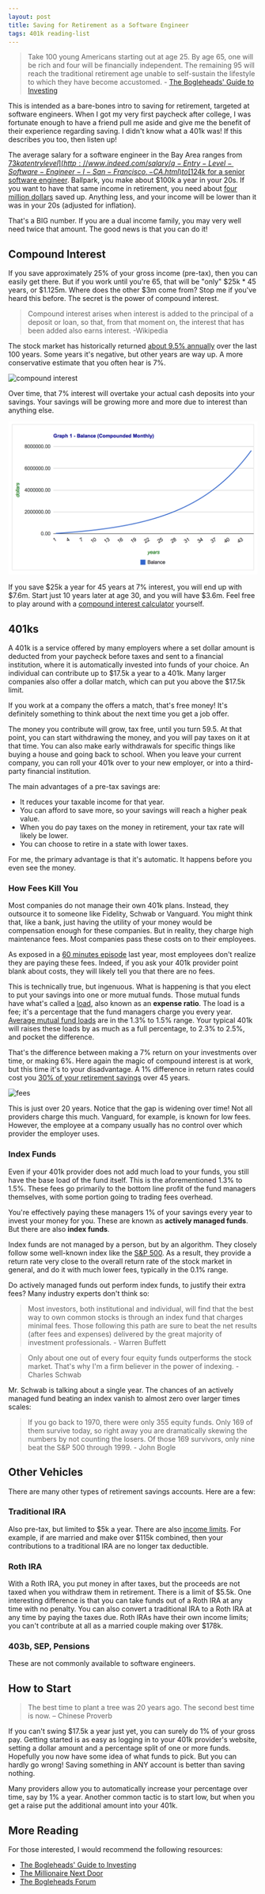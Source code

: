 ```yaml
---
layout: post
title: Saving for Retirement as a Software Engineer
tags: 401k reading-list
---
```


> Take 100 young Americans starting out at age 25. By age 65, one will be rich and four will be financially independent. The remaining 95 will reach the traditional retirement age unable to self-sustain the lifestyle to which they have become accustomed. - [The Bogleheads' Guide to Investing](http://www.amazon.com/Bogleheads-Guide-Investing-Taylor-Larimore/dp/0470067365)

This is intended as a bare-bones intro to saving for retirement, targeted at software engineers. When I got my very first paycheck after college, I was fortunate enough to have a friend pull me aside and give me the benefit of their experience regarding saving. I didn't know what a 401k was! If this describes you too, then listen up!

The average salary for a software engineer in the Bay Area ranges from [$73k at entry level](http://www.indeed.com/salary/q-Entry-Level-Software-Engineer-l-San-Francisco,-CA.html) to [$124k for a senior software engineer](http://www.indeed.com/salary/q-Senior-Developer-l-San-Francisco,-CA.html). Ballpark, you make about $100k a year in your 20s. If you want to have that same income in retirement, you need about [four million dollars](http://money.cnn.com/calculator/retirement/retirement-need/) saved up. Anything less, and your income will be lower than it was in your 20s (adjusted for inflation).

That's a BIG number. If you are a dual income family, you may very well need twice that amount. The good news is that you can do it!

## Compound Interest

If you save approximately 25% of your gross income (pre-tax), then you can easily get there. But if you work until you're 65, that will be "only" $25k * 45 years, or $1.125m. Where does the other $3m come from? Stop me if you've heard this before. The secret is the power of compound interest.

>Compound interest arises when interest is added to the principal of a deposit or loan, so that, from that moment on, the interest that has been added also earns interest. -Wikipedia

The stock market has historically returned [about 9.5% annually](http://observationsandnotes.blogspot.com/2009/03/average-annual-stock-market-return.html) over the last 100 years. Some years it's negative, but other years are way up. A more conservative estimate that you often hear is 7%.

![compound interest](http://mindyourdecisions.com/blog/wp-content/uploads/2013/01/myth-compound-interest-magic-20-years.png)

Over time, that 7% interest will overtake your actual cash deposits into your savings. Your savings will be growing more and more due to interest than anything else.

![compound interest 2](/images/compound.png)

If you save $25k a year for 45 years at 7% interest, you will end up with $7.6m. Start just 10 years later at age 30, and you will have $3.6m. Feel free to play around with a [compound interest calculator](http://www.thecalculatorsite.com/finance/calculators/compoundinterestcalculator.php) yourself.

## 401ks

A 401k is a service offered by many employers where a set dollar amount is deducted from your paycheck before taxes and sent to a financial institution, where it is automatically invested into funds of your choice. An individual can contribute up to $17.5k a year to a 401k. Many larger companies also offer a dollar match, which can put you above the $17.5k limit.

If you work at a company the offers a match, that's free money! It's definitely something to think about the next time you get a job offer.

The money you contribute will grow, tax free, until you turn 59.5. At that point, you can start withdrawing the money, and you will pay taxes on it at that time. You can also make early withdrawals for specific things like buying a house and going back to school. When you leave your current company, you can roll your 401k over to your new employer, or into a third-party financial institution.

The main advantages of a pre-tax savings are:

- It reduces your taxable income for that year.
- You can afford to save more, so your savings will reach a higher peak value.
- When you do pay taxes on the money in retirement, your tax rate will likely be lower.
- You can choose to retire in a state with lower taxes.

For me, the primary advantage is that it's automatic. It happens before you even see the money.

### How Fees Kill You

Most companies do not manage their own 401k plans. Instead, they outsource it to someone like Fidelity, Schwab or Vanguard. You might think that, like a bank, just having the utility of your money would be compensation enough for these companies. But in reality, they charge high maintenance fees. Most companies pass these costs on to their employees.

As exposed in a [60 minutes episode](http://www.youtube.com/watch?v=JhW0uXlOQJs) last year, most employees don't realize they are paying these fees. Indeed, if you ask your 401k provider point blank about costs, they will likely tell you that there are no fees.

This is technically true, but ingenuous. What is happening is that you elect to put your savings into one or more mutual funds. Those mutual funds have what's called a [load](http://www.fool.com/school/mutualfunds/costs/loads.htm), also known as an **expense ratio**. The load is a fee; it's a percentage that the fund managers charge you every year. [Average mutual fund loads](http://www.investopedia.com/university/mutualfunds/mutualfunds2.asp) are in the 1.3% to 1.5% range. Your typical 401k will raises these loads by as much as a full percentage, to 2.3% to 2.5%, and pocket the difference.

That's the difference between making a 7% return on your investments over time, or making 6%. Here again the magic of compound interest is at work, but this time it's to your disadvantage. A 1% difference in return rates could cost you [30% of your retirement savings](http://abcnews.go.com/blogs/business/2012/05/401k-fees-may-cut-30-pct-from-retirement-balance/) over 45 years.

![fees](http://quantumcapitalinvestments.com/wp-content/uploads/2011/09/401k.png)

This is just over 20 years. Notice that the gap is widening over time! Not all providers charge this much. Vanguard, for example, is known for low fees. However, the employee at a company usually has no control over which provider the employer uses.

### Index Funds

Even if your 401k provider does not add much load to your funds, you still have the base load of the fund itself. This is the aforementioned 1.3% to 1.5%. These fees go primarily to the bottom line profit of the fund managers themselves, with some portion going to trading fees overhead.

You're effectively paying these managers 1% of your savings every year to invest your money for you. These are known as **actively managed funds**. But there are also **index funds**.

Index funds are not managed by a person, but by an algorithm. They closely follow some well-known index like the [S&P 500](http://en.wikipedia.org/wiki/S%26P_500). As a result, they provide a return rate very close to the overall return rate of the stock market in general, and do it with much lower fees, typically in the 0.1% range.

Do actively managed funds out perform index funds, to justify their extra fees? Many industry experts don't think so:

>Most investors, both institutional and individual, will find that the best way to own common stocks is through an index fund that charges minimal fees. Those following this path are sure to beat the net results (after fees and expenses) delivered by the great majority of investment professionals. - Warren Buffett

>Only about one out of every four equity funds outperforms the stock market. That's why I'm a firm believer in the power of indexing. - Charles Schwab

Mr. Schwab is talking about a single year. The chances of an actively managed fund beating an index vanish to almost zero over larger times scales:

>If you go back to 1970, there were only 355 equity funds. Only 169 of them survive today, so right away you are dramatically skewing the numbers by not counting the losers. Of those 169 survivors, only nine beat the S&P 500 through 1999. - John Bogle

## Other Vehicles

There are many other types of retirement savings accounts. Here are a few:

### Traditional IRA

Also pre-tax, but limited to $5k a year. There are also [income limits](http://en.wikipedia.org/wiki/Traditional_IRA#Income_limits). For example, if are married and make over $115k combined, then your contributions to a traditional IRA are no longer tax deductible.

### Roth IRA

With a Roth IRA, you put money in after taxes, but the proceeds are not taxed when you withdraw them in retirement. There is a limit of $5.5k. One interesting difference is that you can take funds out of a Roth IRA at any time with no penalty. You can also convert a traditional IRA to a Roth IRA at any time by paying the taxes due. Roth IRAs have their own income limits; you can't contribute at all as a married couple making over $178k.

### 403b, SEP, Pensions

These are not commonly available to software engineers.

## How to Start

>The best time to plant a tree was 20 years ago. The second best time is now. – Chinese Proverb

If you can't swing $17.5k a year just yet, you can surely do 1% of your gross pay. Getting started is as easy as logging in to your 401k provider's website, setting a dollar amount and a percentage split of one or more funds. Hopefully you now have some idea of what funds to pick. But you can hardly go wrong! Saving something in ANY account is better than saving nothing.

Many providers allow you to automatically increase your percentage over time, say by 1% a year. Another common tactic is to start low, but when you get a raise put the additional amount into your 401k.

## More Reading

For those interested, I would recommend the following resources:

- [The Bogleheads' Guide to Investing](http://www.amazon.com/Bogleheads-Guide-Investing-Taylor-Larimore/dp/0470067365)
- [The Millionaire Next Door](http://www.amazon.com/Millionaire-Next-Door-Thomas-Stanley/dp/0671015206)
- [The Bogleheads Forum](http://www.bogleheads.org/forum/index.php)
